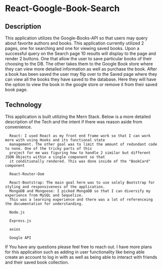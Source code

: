 # React-Google-Book-Search

## Description

This application utilizes the Google-Books-API so that users may query about favorite authors and books. This application currently utilized 2 pages, one for searching and one for viewing saved books. Upon a successful query on the Search page 10 results will display to the page and render 2 buttons. One that allow the user to save particular books of their choosing to the DB. The other takes them to the Google Book store where they can view more detailed information as well as purchase the book. After a book has been saved the user may flip over to the Saved page where they can view all the books they have saved to the database. Here they will have the option to view the book in the google store or remove it from their saved book page.

## Technology

This application is built utilizing the Mern Stack. Below is a more detailed description of the Tech and the intent if there was reason aside from convenience.

      React: I used React as my front end frame work so that I can work more with using Hooks and its functional state 
      management. The other goal was to limit the amount of redundant code to none. One of the tricky parts of this 
      project for me was figuring how to handle 2 similar but different JSON Objects within a single component so that 
      it conditionally rendered. This was done inside of the "BookCard" component
      
      React-Router-Dom
      
      React-Bootstrap: The main goal here was to use solely Bootstrap for styling and responsiveness of the application.
      MongoDB and Mongoose: I picked MongoDB so that I can diversify my experience from MySQL and Sequelize. 
      This was a learning experience and there was a lot of referenceing the documentation for understanding.
      
      Node.js
      
      Express.js
      
      axios
      
      Google API
      
If You have any questions please feel free to reach out. I have more plans for this application such as adding in user functionality like being able create an account to log in with as well as being able to interact with friends and their saved book collection.
